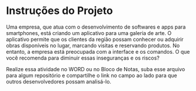# Instruções do Projeto
Uma empresa, que atua com o desenvolvimento de softwares e apps para smartphones, está criando um aplicativo para uma galeria de arte. O aplicativo permite que os clientes da região possam conhecer ou adquirir obras disponíveis no lugar, marcando visitas e reservando produtos. No entanto, a empresa está preocupada com a interface e os comandos.
O que você recomenda para diminuir essas inseguranças e os riscos?

Realize essa atividade no WORD ou no Bloco de Notas, suba esse arquivo para algum repositório e compartilhe o link no campo ao lado para que outros desenvolvedores possam analisá-lo.